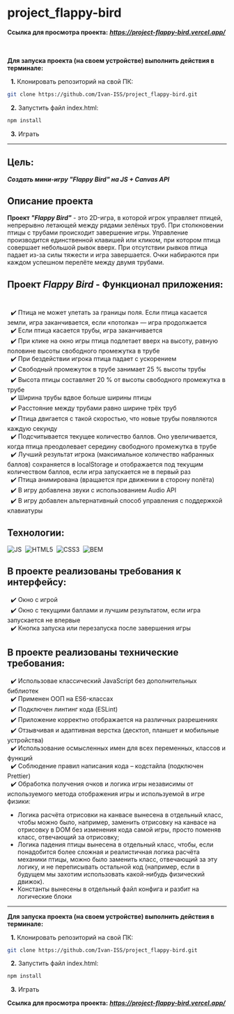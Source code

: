# project_flappy-bird

**Ссылка для просмотра проекта:** ***https://project-flappy-bird.vercel.app/***
<br><br><br>

**Для запуска проекта (на своем устройстве) выполнить действия в терминале:**

&nbsp; __1.__ Клонировать репозиторий на свой ПК: 
```bash
git clone https://github.com/Ivan-ISS/project_flappy-bird.git
```
&nbsp; __2.__ Запустить файл index.html:
```bash
npm install
```
&nbsp; __3.__ Играть

---

## Цель:
***Создать мини-игру "Flappy Bird" на JS + Canvas API***

## Описание проекта
__Проект *"Flappy Bird"*__ - это 2D-игра, в которой игрок управляет птицей, непрерывно летающей между рядами зелёных труб. При столкновении птицы с трубами происходит завершение игры. Управление производится единственной клавишей или кликом, при котором птица совершает небольшой рывок вверх. При отсутствии рывков птица падает из-за силы тяжести и игра завершается. Очки набираются при каждом успешном перелёте между двумя трубами.<br>

## __Проект *Flappy Bird*__ - Функционал приложения:<br><br>
&nbsp; :heavy_check_mark: Птица не может улетать за границы поля. Если птица касается земли, игра заканчивается, если «потолка» — игра продолжается<br>
&nbsp; :heavy_check_mark: Если птица касается трубы, игра заканчивается<br>
&nbsp; :heavy_check_mark: При клике на окно игры птица подлетает вверх на высоту, равную половине высоты свободного промежутка в трубе<br>
&nbsp; :heavy_check_mark: При бездействии игрока птица падает с ускорением<br>
&nbsp; :heavy_check_mark: Свободный промежуток в трубе занимает 25 % высоты трубы<br>
&nbsp; :heavy_check_mark: Высота птицы составляет 20 % от высоты свободного промежутка в трубе<br>
&nbsp; :heavy_check_mark: Ширина трубы вдвое больше ширины птицы<br>
&nbsp; :heavy_check_mark: Расстояние между трубами равно ширине трёх труб<br>
&nbsp; :heavy_check_mark: Птица двигается с такой скоростью, что новые трубы появляются каждую секунду<br>
&nbsp; :heavy_check_mark: Подсчитывается текущее количество баллов. Оно увеличивается, когда птица преодолевает середину свободного промежутка в трубе<br>
&nbsp; :heavy_check_mark: Лучший результат игрока (максимальное количество набранных баллов) сохраняется в localStorage и отображается под текущим количеством баллов, если игра запускается не в первый раз<br>
&nbsp; :heavy_check_mark: Птица анимирована (вращается при движении в сторону полёта)<br>
&nbsp; :heavy_check_mark: В игру добавлена звуки с использованием Audio API<br>
&nbsp; :heavy_check_mark: В игру добавлен альтернативный способ управления с поддержкой клавиатуры<br>

## Технологии:
<img src="https://img.shields.io/badge/-JavaScript-f0db4f?logo=javaScript&logoColor=black" alt="JS"/>&nbsp;
<img src="https://img.shields.io/badge/HTML5-red?logo=html5&logoColor=white" alt="HTML5"/>&nbsp;
<img src="https://img.shields.io/badge/CSS3-blue?logo=css3&logoColor=white" alt="CSS3"/>&nbsp;
<img src="https://img.shields.io/badge/BEM-18d0ff?logo=bem&logoColor=white" alt="BEM"/>&nbsp;

## В проекте реализованы требования к интерфейсу:
&nbsp; :heavy_check_mark: Окно с игрой<br>
&nbsp; :heavy_check_mark: Окно с текущими баллами и лучшим результатом, если игра запускается не впервые<br>
&nbsp; :heavy_check_mark: Кнопка запуска или перезапуска после завершения игры<br>

## В проекте реализованы технические требования:
&nbsp; :heavy_check_mark: Использовае классический JavaScript без дополнительных библиотек<br>
&nbsp; :heavy_check_mark: Применен ООП на ES6-классах<br>
&nbsp; :heavy_check_mark: Подключен линтинг кода (ESLint)<br>
&nbsp; :heavy_check_mark: Приложение корректно отображается на различных разрешениях<br>
&nbsp; :heavy_check_mark: Отзывчивая и адаптивная верстка (десктоп, планшет и мобильные устройства)<br>
&nbsp; :heavy_check_mark: Использование осмысленных имен для всех переменных, классов и функций<br>
&nbsp; :heavy_check_mark: Соблюдение правил написания кода – кодстайла (подключен Prettier)<br>
&nbsp; :heavy_check_mark: Обработка получения очков и логика игры независимы от используемого метода отображения игры и используемой в игре физики:
- Логика расчёта отрисовки на канвасе вынесена в отдельный класс, чтобы можно было, например, заменить отрисовку на канвасе на отрисовку в DOM без изменения кода самой игры, просто поменяв класс, отвечающий за отрисовку;
- Логика падения птицы вынесена в отдельный класс, чтобы, если понадобится более сложная и реалистичная логика расчёта механики птицы, можно было заменить класс, отвечающий за эту логику, и не переписывать остальной код (например, если в будущем мы захотим использовать какой-нибудь физический движок).
- Константы вынесены в отдельный файл конфига и разбит на логические блоки<br>

---

**Для запуска проекта (на своем устройстве) выполнить действия в терминале:**

&nbsp; __1.__ Клонировать репозиторий на свой ПК: 
```bash
git clone https://github.com/Ivan-ISS/project_flappy-bird.git
```
&nbsp; __2.__ Запустить файл index.html:
```bash
npm install
```
&nbsp; __3.__ Играть

**Ссылка для просмотра проекта:** ***https://project-flappy-bird.vercel.app/***